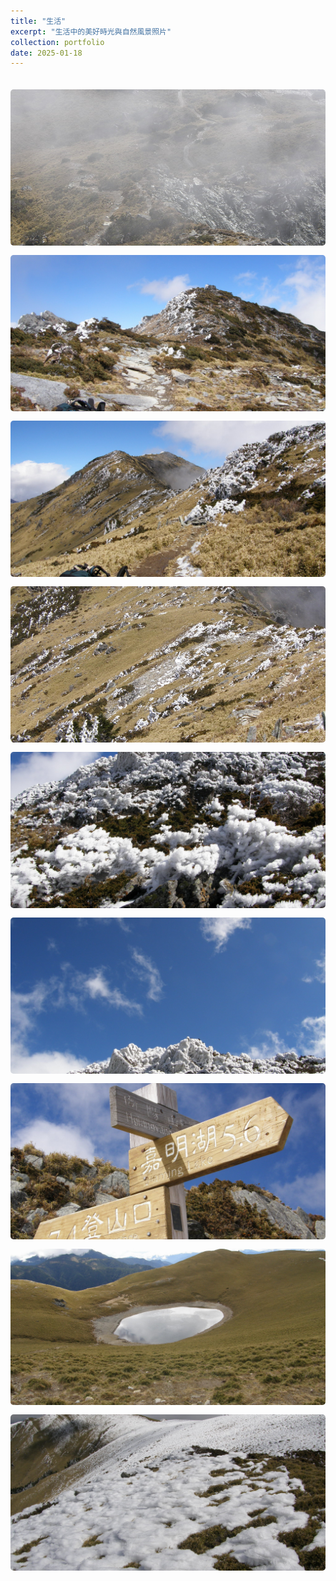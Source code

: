 ```yaml
---
title: "生活"
excerpt: "生活中的美好時光與自然風景照片"
collection: portfolio
date: 2025-01-18
---
```


<div class="photo-grid">
  <img src="/images/life/P2200099.jpg">
  <img src="/images/life/P2200113.jpg">
  <img src="/images/life/P2200115.jpg">
  <img src="/images/life/P2200121.jpg">
  <img src="/images/life/P2200124.jpg">
  <img src="/images/life/P2200130.jpg">
  <img src="/images/life/P2200137.jpg">
  <img src="/images/life/P2210251.jpg">
  <img src="/images/life/P2210258.jpg">
</div>

<style>
.photo-grid {
  display: grid;
  grid-template-columns: repeat(auto-fit, minmax(300px, 1fr));
  gap: 15px;
  padding: 20px 0;
}
.photo-grid img {
  width: 100%;
  height: 250px;
  object-fit: cover;
  border-radius: 5px;
  cursor: pointer;
  transition: transform 0.2s;
}
.photo-grid img:hover {
  transform: scale(1.02);
}
</style>
